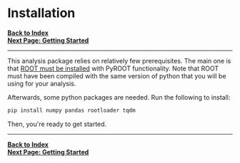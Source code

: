 # Installation

[**Back to Index**](index.md)\
[**Next Page: Getting Started**](gettingstarted.md)

---

This analysis package relies on relatively few prerequisites. The main one is that [ROOT must be installed](https://root.cern/install/) with PyROOT functionality. Note that ROOT must have been compiled with the same version of python that you will be using for your analysis.


Afterwards, some python packages are needed. Run the following to install:

```bash
pip install numpy pandas rootloader tqdm
```

Then, you're ready to get started.

---

[**Back to Index**](index.md)\
[**Next Page: Getting Started**](gettingstarted.md)
